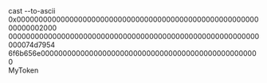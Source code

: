 <div id="termynal" data-termynal>
    <span data-ty="input"><span class="file-path"></span>cast --to-ascii 0x000000000000000000000000000000000000000000000000000000000000002000
    000000000000000000000000000000000000000000000000000000000000074d7954
    6f6b656e00000000000000000000000000000000000000000000000000</span>
    <br>
    <span data-ty> MyToken</span>
</div>